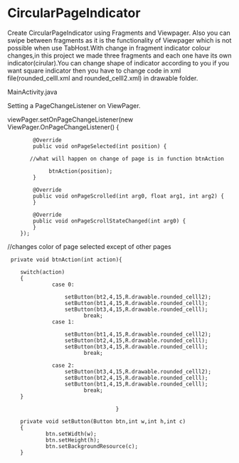 CircularPageIndicator
=====================
Create CircularPageIndicator using Fragments and Viewpager. Also you can swipe between fragments as it is the functionality of 
Viewpager which is not possible when use TabHost.With change in fragment indicator colour changes,in this project we made
three fragments and each one have its own indicator(cirular).You can change shape of indicator according to you if you want
square indicator then you have to change code in xml file(rounded_celll.xml and rounded_celll2.xml) in drawable folder.

MainActivity.java

Setting a PageChangeListener on ViewPager.

viewPager.setOnPageChangeListener(new ViewPager.OnPageChangeListener() {

            @Override
            public void onPageSelected(int position) {

           //what will happen on change of page is in function btnAction
             
                 btnAction(position);
            }

            @Override
            public void onPageScrolled(int arg0, float arg1, int arg2) {
            }

            @Override
            public void onPageScrollStateChanged(int arg0) {
            }
        });

    
  //changes color of page selected except of other pages
  
     private void btnAction(int action){
        
        switch(action)
        {
                  case 0:
                     
                      setButton(bt2,4,15,R.drawable.rounded_celll2);
                      setButton(bt1,4,15,R.drawable.rounded_celll);
                      setButton(bt3,4,15,R.drawable.rounded_celll);
                            break;
                  case 1: 
                      
                      setButton(bt1,4,15,R.drawable.rounded_celll2);
                      setButton(bt2,4,15,R.drawable.rounded_celll);
                      setButton(bt3,4,15,R.drawable.rounded_celll);
                            break;

                  case 2: 
                      setButton(bt3,4,15,R.drawable.rounded_celll2);
                      setButton(bt2,4,15,R.drawable.rounded_celll);
                      setButton(bt1,4,15,R.drawable.rounded_celll);
                            break;
        }
        
                                      }

        private void setButton(Button btn,int w,int h,int c)
        {
                btn.setWidth(w);
                btn.setHeight(h);
                btn.setBackgroundResource(c);
        }

